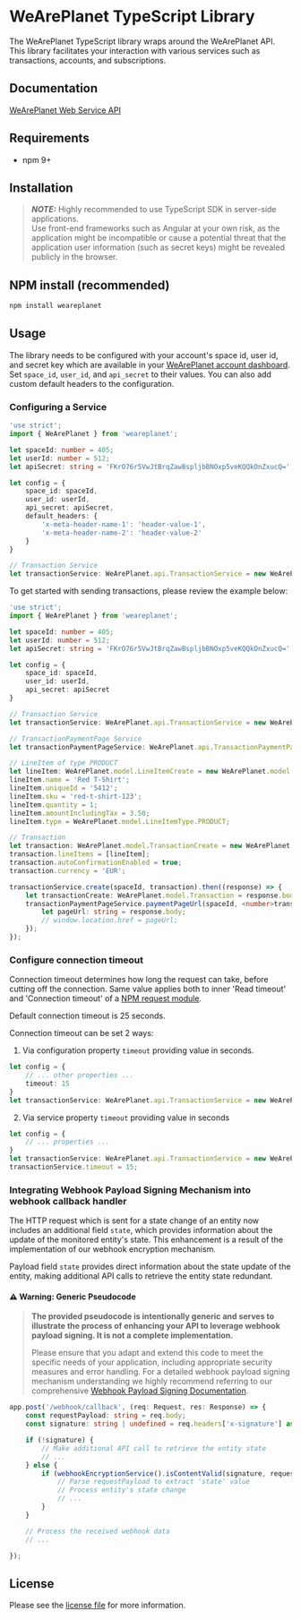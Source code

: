 # WeArePlanet TypeScript Library

The WeArePlanet TypeScript library wraps around the WeArePlanet API. This library facilitates your interaction with various
services such as transactions, accounts, and subscriptions.

## Documentation

[WeArePlanet Web Service API](https://paymentshub.weareplanet.com/doc/api/web-service)

## Requirements

- npm 9+

## Installation

> **_NOTE:_** Highly recommended to use TypeScript SDK in server-side applications.<br>
> Use front-end frameworks such as Angular at your own risk, as the application might be incompatible or cause a potential
> threat that the application user information (such as secret keys) might be revealed publicly in the browser.

## NPM install (recommended)

```sh
npm install weareplanet
```

## Usage

The library needs to be configured with your account's space id, user id, and secret key which are available in
your [WeArePlanet
account dashboard](https://paymentshub.weareplanet.com/account/select). Set `space_id`, `user_id`, and `api_secret` to their values.
You can also add custom default headers to the configuration.

### Configuring a Service

```typescript
'use strict';
import { WeArePlanet } from 'weareplanet';

let spaceId: number = 405;
let userId: number = 512;
let apiSecret: string = 'FKrO76r5VwJtBrqZawBspljbBNOxp5veKQQkOnZxucQ=';

let config = {
    space_id: spaceId,
    user_id: userId,
    api_secret: apiSecret,
    default_headers: {
        'x-meta-header-name-1': 'header-value-1',
        'x-meta-header-name-2': 'header-value-2'
    }
}

// Transaction Service
let transactionService: WeArePlanet.api.TransactionService = new WeArePlanet.api.TransactionService(config);

```

To get started with sending transactions, please review the example below:

```typescript
'use strict';
import { WeArePlanet } from 'weareplanet';

let spaceId: number = 405;
let userId: number = 512;
let apiSecret: string = 'FKrO76r5VwJtBrqZawBspljbBNOxp5veKQQkOnZxucQ=';

let config = {
    space_id: spaceId,
    user_id: userId,
    api_secret: apiSecret
}

// Transaction Service
let transactionService: WeArePlanet.api.TransactionService = new WeArePlanet.api.TransactionService(config);

// TransactionPaymentPage Service
let transactionPaymentPageService: WeArePlanet.api.TransactionPaymentPageService = new WeArePlanet.api.TransactionPaymentPageService(config);

// LineItem of type PRODUCT
let lineItem: WeArePlanet.model.LineItemCreate = new WeArePlanet.model.LineItemCreate();
lineItem.name = 'Red T-Shirt';
lineItem.uniqueId = '5412';
lineItem.sku = 'red-t-shirt-123';
lineItem.quantity = 1;
lineItem.amountIncludingTax = 3.50;
lineItem.type = WeArePlanet.model.LineItemType.PRODUCT;

// Transaction
let transaction: WeArePlanet.model.TransactionCreate = new WeArePlanet.model.TransactionCreate();
transaction.lineItems = [lineItem];
transaction.autoConfirmationEnabled = true;
transaction.currency = 'EUR';

transactionService.create(spaceId, transaction).then((response) => {
    let transactionCreate: WeArePlanet.model.Transaction = response.body;
    transactionPaymentPageService.paymentPageUrl(spaceId, <number>transactionCreate.id).then(function (response) {
        let pageUrl: string = response.body;
        // window.location.href = pageUrl;
    });
});

```

### Configure connection timeout

Connection timeout determines how long the request can take, before cutting off the connection. Same value applies both
to inner 'Read timeout' and 'Connection timeout' of a [NPM request module](https://www.npmjs.com/package/request).

Default connection timeout is 25 seconds.

Connection timeout can be set 2 ways:

1. Via configuration property `timeout` providing value in seconds.

```typescript
let config = {
    // ... other properties ...
    timeout: 15
}
let transactionService: WeArePlanet.api.TransactionService = new WeArePlanet.api.TransactionService(config);
```

2. Via service property `timeout` providing value in seconds

```typescript
let config = {
    // ... properties ...
}
let transactionService: WeArePlanet.api.TransactionService = new WeArePlanet.api.TransactionService(config);
transactionService.timeout = 15;
```

### Integrating Webhook Payload Signing Mechanism into webhook callback handler

The HTTP request which is sent for a state change of an entity now includes an additional field `state`, which provides
information about the update of the monitored entity's state. This enhancement is a result of the implementation of our
webhook encryption mechanism.

Payload field `state` provides direct information about the state update of the entity, making additional API calls to
retrieve the entity state redundant.

#### ⚠️ Warning: Generic Pseudocode

> **The provided pseudocode is intentionally generic and serves to illustrate the process of enhancing your API to
leverage webhook payload signing. It is not a complete implementation.**
>
> Please ensure that you adapt and extend this code to meet the specific needs of your application, including
> appropriate security measures and error handling.
> For a detailed webhook payload signing mechanism understanding we highly recommend referring to our comprehensive
[Webhook Payload Signing Documentation](https://paymentshub.weareplanet.com/doc/webhooks#_webhook_payload_signing_mechanism).

```typescript
app.post('/webhook/callback', (req: Request, res: Response) => {
    const requestPayload: string = req.body;
    const signature: string | undefined = req.headers['x-signature'] as string;

    if (!signature) {
        // Make additional API call to retrieve the entity state
        // ...
    } else {
        if (webhookEncryptionService().isContentValid(signature, requestPayload)) {
            // Parse requestPayload to extract 'state' value
            // Process entity's state change
            // ...
        }
    }

    // Process the received webhook data
    // ...

});
```

## License

Please see the [license file](https://github.com/weareplanet/typescript-sdk/blob/master/LICENSE) for more
information.